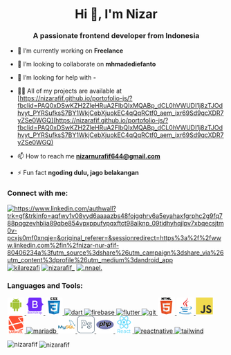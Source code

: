 <h1 align="center">Hi 👋, I'm Nizar</h1>
<h3 align="center">A passionate frontend developer from Indonesia</h3>

- 🔭 I’m currently working on **Freelance**

- 👯 I’m looking to collaborate on **mhmadediefanto**

- 🤝 I’m looking for help with **-**

- 👨‍💻 All of my projects are available at [https://nizarafif.github.io/portofolio-js/?fbclid=PAQ0xDSwKZH2ZleHRuA2FlbQIxMQABp_dCL0hVWUDI1j8zTJOdhvyt_PYRSufksS7BY1WkjCebXjuokEC4qQqRCtf0_aem_ixr69Sd9qcXDR7yZSe0WGQ](https://nizarafif.github.io/portofolio-js/?fbclid=PAQ0xDSwKZH2ZleHRuA2FlbQIxMQABp_dCL0hVWUDI1j8zTJOdhvyt_PYRSufksS7BY1WkjCebXjuokEC4qQqRCtf0_aem_ixr69Sd9qcXDR7yZSe0WGQ)

- 📫 How to reach me **nizarnurafif644@gmail.com**

- ⚡ Fun fact **ngoding dulu, jago belakangan**

<h3 align="left">Connect with me:</h3>
<p align="left">
<a href="https://linkedin.com/in/https://www.linkedin.com/authwall?trk=gf&trkinfo=aqfwy1v08yyd6aaaazbs48fojgqhrv6a5eyahaxfgrphc2g9fq788pqgzevhblia89qbe854vpxppufypqxftct98alknp_09tidhyhqjlpv7xbqecsjtm0v-pcxjs0mf0xnqje=&original_referer=&sessionredirect=https%3a%2f%2fwww.linkedin.com%2fin%2fnizar-nur-afif-80406234a%3futm_source%3dshare%26utm_campaign%3dshare_via%26utm_content%3dprofile%26utm_medium%3dandroid_app" target="blank"><img align="center" src="https://raw.githubusercontent.com/rahuldkjain/github-profile-readme-generator/master/src/images/icons/Social/linked-in-alt.svg" alt="https://www.linkedin.com/authwall?trk=gf&trkinfo=aqfwy1v08yyd6aaaazbs48fojgqhrv6a5eyahaxfgrphc2g9fq788pqgzevhblia89qbe854vpxppufypqxftct98alknp_09tidhyhqjlpv7xbqecsjtm0v-pcxjs0mf0xnqje=&original_referer=&sessionredirect=https%3a%2f%2fwww.linkedin.com%2fin%2fnizar-nur-afif-80406234a%3futm_source%3dshare%26utm_campaign%3dshare_via%26utm_content%3dprofile%26utm_medium%3dandroid_app" height="30" width="40" /></a>
<a href="https://fb.com/kilarezafi" target="blank"><img align="center" src="https://raw.githubusercontent.com/rahuldkjain/github-profile-readme-generator/master/src/images/icons/Social/facebook.svg" alt="kilarezafi" height="30" width="40" /></a>
<a href="https://instagram.com/nizarafif_" target="blank"><img align="center" src="https://raw.githubusercontent.com/rahuldkjain/github-profile-readme-generator/master/src/images/icons/Social/instagram.svg" alt="nizarafif_" height="30" width="40" /></a>
<a href="https://discord.gg/.nnael." target="blank"><img align="center" src="https://raw.githubusercontent.com/rahuldkjain/github-profile-readme-generator/master/src/images/icons/Social/discord.svg" alt=".nnael." height="30" width="40" /></a>
</p>

<h3 align="left">Languages and Tools:</h3>
<p align="left"> <a href="https://developer.android.com" target="_blank" rel="noreferrer"> <img src="https://raw.githubusercontent.com/devicons/devicon/master/icons/android/android-original-wordmark.svg" alt="android" width="40" height="40"/> </a> <a href="https://getbootstrap.com" target="_blank" rel="noreferrer"> <img src="https://raw.githubusercontent.com/devicons/devicon/master/icons/bootstrap/bootstrap-plain-wordmark.svg" alt="bootstrap" width="40" height="40"/> </a> <a href="https://www.w3schools.com/css/" target="_blank" rel="noreferrer"> <img src="https://raw.githubusercontent.com/devicons/devicon/master/icons/css3/css3-original-wordmark.svg" alt="css3" width="40" height="40"/> </a> <a href="https://dart.dev" target="_blank" rel="noreferrer"> <img src="https://www.vectorlogo.zone/logos/dartlang/dartlang-icon.svg" alt="dart" width="40" height="40"/> </a> <a href="https://firebase.google.com/" target="_blank" rel="noreferrer"> <img src="https://www.vectorlogo.zone/logos/firebase/firebase-icon.svg" alt="firebase" width="40" height="40"/> </a> <a href="https://flutter.dev" target="_blank" rel="noreferrer"> <img src="https://www.vectorlogo.zone/logos/flutterio/flutterio-icon.svg" alt="flutter" width="40" height="40"/> </a> <a href="https://git-scm.com/" target="_blank" rel="noreferrer"> <img src="https://www.vectorlogo.zone/logos/git-scm/git-scm-icon.svg" alt="git" width="40" height="40"/> </a> <a href="https://www.w3.org/html/" target="_blank" rel="noreferrer"> <img src="https://raw.githubusercontent.com/devicons/devicon/master/icons/html5/html5-original-wordmark.svg" alt="html5" width="40" height="40"/> </a> <a href="https://www.java.com" target="_blank" rel="noreferrer"> <img src="https://raw.githubusercontent.com/devicons/devicon/master/icons/java/java-original.svg" alt="java" width="40" height="40"/> </a> <a href="https://developer.mozilla.org/en-US/docs/Web/JavaScript" target="_blank" rel="noreferrer"> <img src="https://raw.githubusercontent.com/devicons/devicon/master/icons/javascript/javascript-original.svg" alt="javascript" width="40" height="40"/> </a> <a href="https://laravel.com/" target="_blank" rel="noreferrer"> <img src="https://raw.githubusercontent.com/devicons/devicon/master/icons/laravel/laravel-plain-wordmark.svg" alt="laravel" width="40" height="40"/> </a> <a href="https://mariadb.org/" target="_blank" rel="noreferrer"> <img src="https://www.vectorlogo.zone/logos/mariadb/mariadb-icon.svg" alt="mariadb" width="40" height="40"/> </a> <a href="https://www.mysql.com/" target="_blank" rel="noreferrer"> <img src="https://raw.githubusercontent.com/devicons/devicon/master/icons/mysql/mysql-original-wordmark.svg" alt="mysql" width="40" height="40"/> </a> <a href="https://www.photoshop.com/en" target="_blank" rel="noreferrer"> <img src="https://raw.githubusercontent.com/devicons/devicon/master/icons/photoshop/photoshop-line.svg" alt="photoshop" width="40" height="40"/> </a> <a href="https://www.php.net" target="_blank" rel="noreferrer"> <img src="https://raw.githubusercontent.com/devicons/devicon/master/icons/php/php-original.svg" alt="php" width="40" height="40"/> </a> <a href="https://reactjs.org/" target="_blank" rel="noreferrer"> <img src="https://raw.githubusercontent.com/devicons/devicon/master/icons/react/react-original-wordmark.svg" alt="react" width="40" height="40"/> </a> <a href="https://reactnative.dev/" target="_blank" rel="noreferrer"> <img src="https://reactnative.dev/img/header_logo.svg" alt="reactnative" width="40" height="40"/> </a> <a href="https://tailwindcss.com/" target="_blank" rel="noreferrer"> <img src="https://www.vectorlogo.zone/logos/tailwindcss/tailwindcss-icon.svg" alt="tailwind" width="40" height="40"/> </a> </p>

<p><img align="left" src="https://github-readme-stats.vercel.app/api/top-langs?username=nizarafif&show_icons=true&locale=en&layout=compact" alt="nizarafif" /></p>

<p>&nbsp;<img align="center" src="https://github-readme-stats.vercel.app/api?username=nizarafif&show_icons=true&locale=en" alt="nizarafif" /></p>
